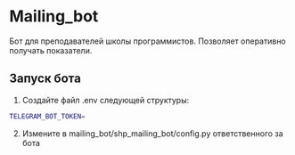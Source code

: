 # Mailing_bot

Бот для преподавателей школы программистов. 
Позволяет оперативно получать показатели.


## Запуск бота

1. Создайте файл .env следующей структуры:
  ```bash
TELEGRAM_BOT_TOKEN=
```

2. Измените в mailing_bot/shp_mailing_bot/config.py ответственного за бота